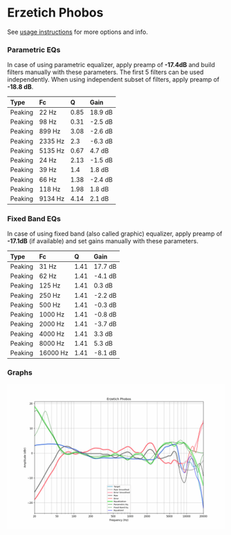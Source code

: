 # Erzetich Phobos
See [usage instructions](https://github.com/jaakkopasanen/AutoEq#usage) for more options and info.

### Parametric EQs
In case of using parametric equalizer, apply preamp of **-17.4dB** and build filters manually
with these parameters. The first 5 filters can be used independently.
When using independent subset of filters, apply preamp of **-18.8 dB**.

| Type    | Fc      |    Q | Gain    |
|:--------|:--------|:-----|:--------|
| Peaking | 22 Hz   | 0.85 | 18.9 dB |
| Peaking | 98 Hz   | 0.31 | -2.5 dB |
| Peaking | 899 Hz  | 3.08 | -2.6 dB |
| Peaking | 2335 Hz | 2.3  | -6.3 dB |
| Peaking | 5135 Hz | 0.67 | 4.7 dB  |
| Peaking | 24 Hz   | 2.13 | -1.5 dB |
| Peaking | 39 Hz   | 1.4  | 1.8 dB  |
| Peaking | 66 Hz   | 1.38 | -2.4 dB |
| Peaking | 118 Hz  | 1.98 | 1.8 dB  |
| Peaking | 9134 Hz | 4.14 | 2.1 dB  |

### Fixed Band EQs
In case of using fixed band (also called graphic) equalizer, apply preamp of **-17.1dB**
(if available) and set gains manually with these parameters.

| Type    | Fc       |    Q | Gain    |
|:--------|:---------|:-----|:--------|
| Peaking | 31 Hz    | 1.41 | 17.7 dB |
| Peaking | 62 Hz    | 1.41 | -4.1 dB |
| Peaking | 125 Hz   | 1.41 | 0.3 dB  |
| Peaking | 250 Hz   | 1.41 | -2.2 dB |
| Peaking | 500 Hz   | 1.41 | -0.3 dB |
| Peaking | 1000 Hz  | 1.41 | -0.8 dB |
| Peaking | 2000 Hz  | 1.41 | -3.7 dB |
| Peaking | 4000 Hz  | 1.41 | 3.3 dB  |
| Peaking | 8000 Hz  | 1.41 | 5.3 dB  |
| Peaking | 16000 Hz | 1.41 | -8.1 dB |

### Graphs
![](./Erzetich%20Phobos.png)